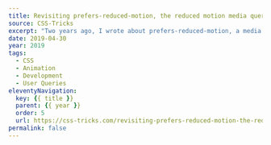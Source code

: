 ```yaml
---
title: Revisiting prefers-reduced-motion, the reduced motion media query
source: CSS-Tricks
excerpt: "Two years ago, I wrote about prefers-reduced-motion, a media query introduced into Safari 10.1 to help people with vestibular and seizure disorders use the web"
date: 2019-04-30
year: 2019
tags:
  - CSS
  - Animation
  - Development
  - User Queries
eleventyNavigation:
  key: {{ title }}
  parent: {{ year }}
  order: 5
  url: https://css-tricks.com/revisiting-prefers-reduced-motion-the-reduced-motion-media-query/
permalink: false
---
```


